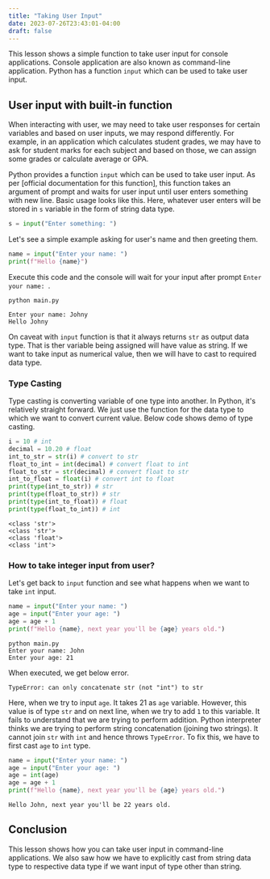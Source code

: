 ```yaml
---
title: "Taking User Input"
date: 2023-07-26T23:43:01-04:00
draft: false
---
```


This lesson shows a simple function to take user input for console applications. Console application are also known as command-line application. Python has a function `input` which can be used to take user input.
<!--more-->

## User input with built-in function

When interacting with user, we may need to take user responses for certain variables and based on user inputs, we may respond differently. For example, in an application which calculates student grades, we may have to ask for student marks for each subject and based on those, we can assign some grades or calculate average or GPA.

Python provides a function `input` which can be used to take user input. As per [official documentation for this function], this function takes an argument of prompt and waits for user input until user enters something with new line. Basic usage looks like this. Here, whatever user enters will be stored in `s` variable in the form of string data type.

```python
s = input("Enter something: ")
```

Let's see a simple example asking for user's name and then greeting them.

```python
name = input("Enter your name: ")
print(f"Hello {name}")
```

Execute this code and the console will wait for your input after prompt `Enter your name: `.

```shell{ .show-prompt lineNos=false }
python main.py
```

```output { lineNos=false}
Enter your name: Johny
Hello Johny
```

On caveat with `input` function is that it always returns `str` as output data type. That is ther variable being assigned will have value as string. If we want to take input as numerical value, then we will have to cast to required data type.

### Type Casting

Type casting is converting variable of one type into another. In Python, it's relatively straight forward. We just use the function for the data type to which we want to convert current value. Below code shows demo of type casting.

```python
i = 10 # int
decimal = 10.20 # float
int_to_str = str(i) # convert to str
float_to_int = int(decimal) # convert float to int
float_to_str = str(decimal) # convert float to str
int_to_float = float(i) # convert int to float
print(type(int_to_str)) # str
print(type(float_to_str)) # str
print(type(int_to_float)) # float
print(type(float_to_int)) # int
```

```output{ lineNos=false}
<class 'str'>
<class 'str'>
<class 'float'>
<class 'int'>
```

### How to take integer input from user?

Let's get back to `input` function and see what happens when we want to take `int` input.

```python
name = input("Enter your name: ")
age = input("Enter your age: ")
age = age + 1
print(f"Hello {name}, next year you'll be {age} years old.")
```

```shell{ .show-prompt lineNos=false }
python main.py
Enter your name: John
Enter your age: 21
```
When executed, we get below error.

```output{ lineNos=false }
TypeError: can only concatenate str (not "int") to str
```

Here, when we try to input `age`. It takes 21 as `age` variable. However, this value is of type `str` and on next line, when we try to add `1` to this variable. It fails to understand that we are trying to perform addition. Python interpreter thinks we are trying to perform string concatenation (joining two strings). It cannot join `str` with `int` and hence throws `TypeError`. To fix this, we have to first cast `age` to `int` type.

```python
name = input("Enter your name: ")
age = input("Enter your age: ")
age = int(age)
age = age + 1
print(f"Hello {name}, next year you'll be {age} years old.")
```

```output{ lineNos=false }
Hello John, next year you'll be 22 years old.
```

## Conclusion

This lesson shows how you can take user input in command-line applications. We also saw how we have to explicitly cast from string data type to respective data type if we want input of type other than string.